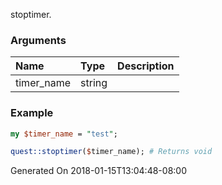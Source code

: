 stoptimer.
### Arguments
**Name**|**Type**|**Description**
:---|:---|:---
timer_name|string|

### Example

```perl
my $timer_name = "test";

quest::stoptimer($timer_name); # Returns void
```


Generated On 2018-01-15T13:04:48-08:00